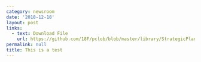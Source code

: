 ```yaml
---
category: newsroom
date: '2018-12-18'
layout: post
links:
  - text: Download File
    url: https://github.com/18F/pclob/blob/master/library/StrategicPlan_2016-2018.pdf
permalink: null
title: This is a test
---
```

